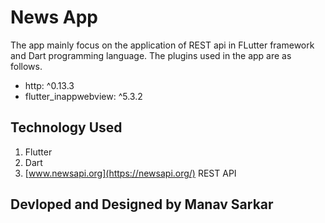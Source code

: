 # News App

The app mainly focus on the application of REST api in FLutter framework and Dart programming language. The plugins used in the app are as follows.

- http: ^0.13.3
- flutter_inappwebview: ^5.3.2

## Technology Used

1) Flutter
2) Dart
3) [www.newsapi.org](https://newsapi.org/) REST API

## Devloped and Designed by **Manav Sarkar**
